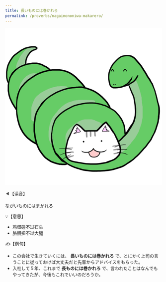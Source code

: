 ```yaml
---
title: 長いものには巻かれろ
permalink: /proverbs/nagaimononiwa-makarero/
---
```


![](/assets/images/proverbs/nagaimononiwa-makarero.png)

🔈【读音】

ながいものにはまかれろ

💡【意思】

- 鸡蛋碰不过石头
- 胳膊扭不过大腿

✍️【例句】

- この会社で生きていくには、 **長いものには巻かれろ** で、とにかく上司の言うことに従っておけば大丈夫だと先輩からアドバイスをもらった。
- 入社して５年、これまで **長ものには巻かれろ** で、言われたことはなんでもやってきたが、今後もこれでいいのだろうか。
